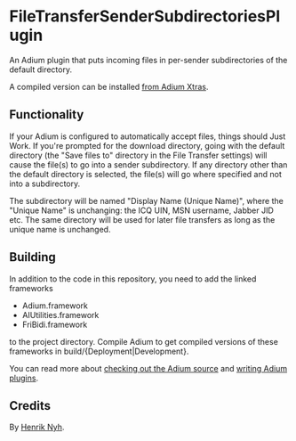 # FileTransferSenderSubdirectoriesPlugin

An Adium plugin that puts incoming files in per-sender subdirectories of the default directory.

A compiled version can be installed [from Adium Xtras](http://www.adiumxtras.com/index.php?a=xtras&xtra_id=4282).

## Functionality

If your Adium is configured to automatically accept files, things should Just Work. If you're prompted for the download directory, going with the default directory (the "Save files to" directory in the File Transfer settings) will cause the file(s) to go into a sender subdirectory. If any directory other than the default directory is selected, the file(s) will go where specified and not into a subdirectory.

The subdirectory will be named "Display Name (Unique Name)", where the "Unique Name" is unchanging: the ICQ UIN, MSN username, Jabber JID etc. The same directory will be used for later file transfers as long as the unique name is unchanged.

## Building

In addition to the code in this repository, you need to add the linked frameworks

  * Adium.framework
  * AIUtilities.framework
  * FriBidi.framework

to the project directory. Compile Adium to get compiled versions of these frameworks in build/{Deployment|Development}.

You can read more about [checking out the Adium source](http://trac.adiumx.com/wiki/GettingReleaseAdiumSource) and [writing Adium plugins](http://fadeover.org/blog/archives/25).

## Credits

By [Henrik Nyh](http://henrik.nyh.se/).
